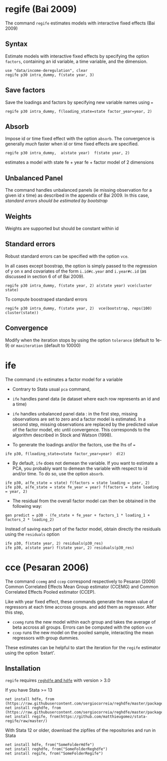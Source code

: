 

# regife (Bai 2009)

The command `regife` estimates models with interactive fixed effects (Bai 2009)



## Syntax

Estimate models with interactive fixed effects by specifying the option `factors`, containing an id variable, a time variable, and the dimension.

```
use "data/income-deregulation", clear
regife p30 intra_dummy, f(state year, 3)
```


## Save factors
Save the loadings and factors by specifying new variable names using `=`
```
regife p30 intra_dummy, f(loading_state=state factor_year=year, 2) 
```


## Absorb
Impose id or time fixed effect with the option `absorb`. The convergence is generally *much* faster when id or time fixed effects are specified.

```
regife p30 intra_dummy,  a(state year)  f(state year, 2)
```
estimates a model with state fe + year fe + factor model of 2 dimensions





## Unbalanced Panel
The command handles unbalanced panels (ie missing observation for a given id x time) as described in the appendix of Bai 2009. In this case,  *standard errors should be estimated by bootstrap* 

## Weights
Weights are supported but should be constant within id


## Standard errors
Robust standard errors can be specified with the option `vce`. 

In all cases except boostrap, the option is simply passed to the regression of y on x and covariates of the form `i.id#c.year` and `i.year#c.id` (as discussed in section 6 of of Bai 2009).


```
regife p30 intra_dummy, f(state year, 2) a(state year) vce(cluster state) 
```

To compute boostraped standard errors
```
regife p30 intra_dummy, f(state year, 2)  vce(bootstrap, reps(100) cluster(state))
```




## Convergence
Modify when the iteration stops by using the option `tolerance` (default to 1e-9) or `maxiteration` (default to 10000)










# ife
The command `ife` estimates a factor model for a variable

- Contrary to Stata usual `pca` command, 
 - `ife` handles panel data (ie dataset where each row represents an id and a time) 
 - `ife` handles unbalanced panel data : in the first step, missing observations are set to zero and a factor model is estimated.  In a second step, missing observations are replaced by the predicted value of the factor model, etc until convergence. This corresponds to the algorithm described in Stock and Watson (1998).


- To generate the loadings and/or the factors, use the lhs of `=`
 ```
 ife p30, f(loading_state=state factor_year=year)  d(2)
 ```

- By default, `ife` does not demean the variable. If you want to estimate a PCA, you probably want to demean the variable with respect to id and/or time. To do so, use the option `absorb`. 


 ```
 ife p30, a(fe_state = state) f(factors = state loading = year, 2)  
 ife p30, a(fe_state = state fe_year = year) f(factors = state loading = year, 2) 
 ```

- The residual from the overall factor model can then be obtained in the following way:

 ```
 gen predict = p30 - (fe_state + fe_year + factors_1 * loading_1 + factors_2 * loading_2)
 ```

 Instead of saving each part of the factor model, obtain directly the residuals using the `residuals` option

 ```
 ife p30, f(state year, 2) residuals(p30_res)
 ife p30, a(state year) f(state year, 2) residuals(p30_res)
 ```




 # cce (Pesaran 2006)

 The command `ccemg` and `ccep` correspond respectively to Pesaran (2006) Common Correlated Effects Mean Group estimator (CCEMG) and Common Correlated Effects Pooled estimator (CCEP). 

 Like with year fixed effect, these commands generate the mean value of regressors at each time accross groups. and add them as regressor. After this step,
 - `ccemg` runs the new model within each group and takes the average of beta accross all groups. Errors can be computed with the option `vce`
 - `ccep` runs the new model on the pooled sample, interacting the mean regressors with group dummies. 

 These estimates can be helpful to start the iteration for the `regife` estimator using the option `bstart'.




## Installation
`regife` requires [`reghdfe` and `hdfe`](https://github.com/sergiocorreia/reghdfe) with version > 3.0

If you have Stata >= 13

```
net install hdfe, from (https://raw.githubusercontent.com/sergiocorreia/reghdfe/master/package/)
net install reghdfe, from (https://raw.githubusercontent.com/sergiocorreia/reghdfe/master/package/)
net install regife, from(https://github.com/matthieugomez/stata-regife/raw/master/)
```



With Stata 12 or older, download the zipfiles of the repositories and run in Stata
```
net install hdfe, from("SomeFolderHdfe")
net install reghdfe, from("SomeFolderReghdfe")
net install regife, from("SomeFolderRegife")
```